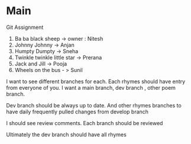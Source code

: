# Main
Git Assignment
1. Ba ba black sheep -> owner : Nitesh
2. Johnny Johnny -> Anjan
3. Humpty Dumpty -> Sneha
4. Twinkle twinkle little star -> Prerana
5. Jack and Jill -> Pooja
6. Wheels on the bus - > Sunil

I want to see different branches for each. Each rhymes should have entry from everyone of you. I want a main branch, dev branch , other poem branch.
 
Dev branch should be always up to date. And other rhymes branches to have daily frequently pulled changes from develop branch
 
I should see review comments. Each branch should be reviewed
 
Ultimately the dev branch should have all rhymes